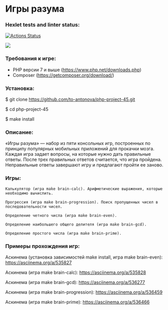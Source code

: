# **Игры разума**

### Hexlet tests and linter status:
[![Actions Status](https://github.com/to-antonova/php-project-45/workflows/hexlet-check/badge.svg)](https://github.com/to-antonova/php-project-45/actions)

<a href="https://codeclimate.com/github/to-antonova/php-project-45/maintainability"><img src="https://api.codeclimate.com/v1/badges/b432411e6bc12f9d7480/maintainability" /></a>

### Требования к игре:

* PHP версии 7 и выше (https://www.php.net/downloads.php)
* Composer (https://getcomposer.org/download/)


### Установка:

$ git clone https://github.com/to-antonova/php-project-45.git

$ cd php-project-45

$ make install

### Описание:

«Игры разума» — набор из пяти консольных игр, построенных по принципу популярных мобильных приложений для прокачки мозга. Каждая игра задает вопросы, на которые нужно дать правильные ответы. После трех правильных ответов считается, что игра пройдена. Неправильные ответы завершают игру и предлагают пройти ее заново.

### Игры:

    Калькулятор (игра make brain-calc). Арифметические выражения, которые необходимо вычислить.

    Прогрессия (игра make brain-progression). Поиск пропущенных чисел в последовательности чисел.

    Определение четного числа (игра make brain-even).

    Определение наибольшего общего делителя (игра make brain-gcd).

    Определение простого числа (игра make brain-prime).

### Примеры прохождения игр:

Аскинема (установка зависимостей make install, игра make brain-even):
https://asciinema.org/a/535827

Аскинема (игра make brain-calc):
https://asciinema.org/a/535828

Аскинема (игра make brain-gcd):
https://asciinema.org/a/536277

Аскинема (игра make brain-progression):
https://asciinema.org/a/536459

Аскинема (игра make brain-prime):
https://asciinema.org/a/536466

